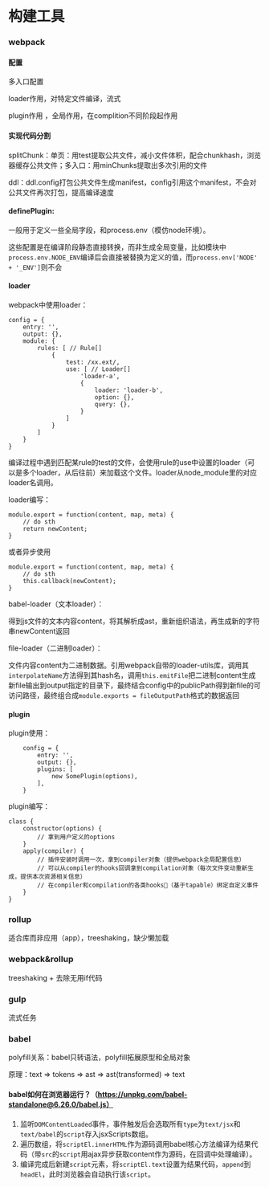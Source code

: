
# 构建工具

### webpack

#### 配置

多入口配置

loader作用，对特定文件编译，流式

plugin作用 ，全局作用，在complition不同阶段起作用

#### 实现代码分割

splitChunk：单页：用test提取公共文件，减小文件体积，配合chunkhash，浏览器缓存公共文件；多入口：用minChunks提取出多次引用的文件

ddl：ddl.config打包公共文件生成manifest，config引用这个manifest，不会对公共文件再次打包，提高编译速度

#### definePlugin:

一般用于定义一些全局字段，和process.env（模仿node环境）。

这些配置是在编译阶段静态直接转换，而非生成全局变量，比如模块中`process.env.NODE_ENV`编译后会直接被替换为定义的值，而`process.env['NODE' + '_ENV']`则不会

#### loader

webpack中使用loader：

	config = {
		entry: '',
		output: {},
		module: {
			rules: [ // Rule[]
				{
					test: /xx.ext/,
					use: [ // Loader[]
						'loader-a',
						{
							loader: 'loader-b',
							option: {},
							query: {},
						}
					]
				}
			]
		}
	}

编译过程中遇到匹配某rule的test的文件，会使用rule的use中设置的loader（可以是多个loader，从后往前）来加载这个文件。loader从node_module里的对应loader名调用。

loader编写：

	module.export = function(content, map, meta) { 
		// do sth
		return newContent;
	}
	
或者异步使用
	
	module.export = function(content, map, meta) { 
		// do sth
		this.callback(newContent);
	}

babel-loader（文本loader）：

得到js文件的文本内容content，将其解析成ast，重新组织语法，再生成新的字符串newContent返回

file-loader（二进制loader）：

文件内容content为二进制数据。引用webpack自带的loader-utils库，调用其`interpolateName`方法得到其hash名，调用`this.emitFile`把二进制content生成新file输出到output指定的目录下，最终结合config中的publicPath得到新file的可访问路径，最终组合成`module.exports = fileOutputPath`格式的数据返回

#### plugin

plugin使用：

		config = {
			entry: '',
			output: {},
			plugins: [
				new SomePlugin(options),
			],
		}

plugin编写：

	class {
		constructor(options) {
			// 拿到用户定义的options
		}
		apply(compiler) {
			// 插件安装时调用一次，拿到compiler对象（提供webpack全局配置信息）
			// 可以从compiler的hooks回调拿到compilation对象（每次文件变动重新生成，提供本次资源相关信息）
			// 在compiler和compilation的各类hooks（基于tapable）绑定自定义事件
		}			
	}


### rollup

适合库而非应用（app），treeshaking，缺少懒加载

### webpack&rollup

treeshaking + 去除无用if代码

### gulp

流式任务

### babel

polyfill关系：babel只转语法，polyfill拓展原型和全局对象

原理：text => tokens => ast => ast(transformed) => text

#### babel如何在浏览器运行？（https://unpkg.com/babel-standalone@6.26.0/babel.js）

1. 监听`DOMContentLoaded`事件，事件触发后会选取所有`type`为`text/jsx`和`text/babel`的`script`存入jsxScripts数组。
2. 遍历数组，将`scriptEl.innerHTML`作为源码调用babel核心方法编译为结果代码（带`src`的`script`用ajax异步获取content作为源码，在回调中处理编译）。
3. 编译完成后新建`script`元素，将`scriptEl.text`设置为结果代码，`append`到`headEl`，此时浏览器会自动执行该`script`。

